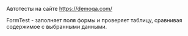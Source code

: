 Автотесты на сайте https://demoqa.com/

FormTest - заполняет поля формы и проверяет таблицу, сравнивая содержимое с выбранными данными.
